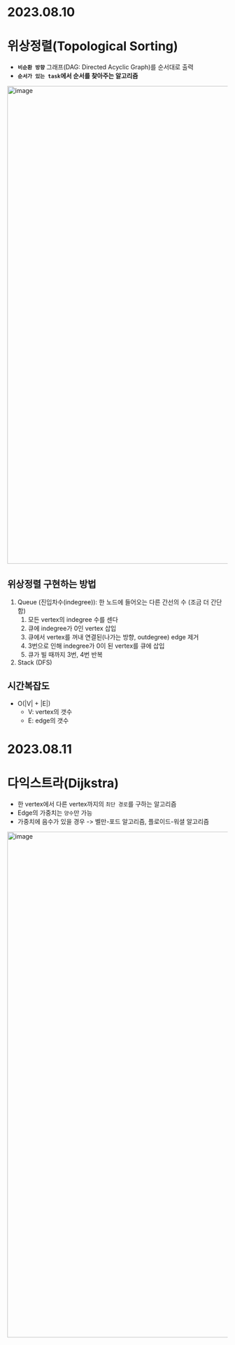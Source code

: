 # 2023.08.10
# 위상정렬(Topological Sorting)
- **`비순환 방향`** 그래프(DAG: Directed Acyclic Graph)를 순서대로 출력
- **`순서가 있는 task`에서 순서를 찾아주는 알고리즘**

<img width="1093" alt="image" src="https://github.com/DevKTak/OTL/assets/68748397/9030ef45-3ba5-4b75-a70c-fd248f78e248">

## 위상정렬 구현하는 방법
1) Queue (진입차수(indegree)): 한 노드에 들어오는 다른 간선의 수  (조금 더 간단함)
   1) 모든 vertex의 indegree 수를 센다
   2) 큐에 indegree가 0인 vertex 삽입
   3) 큐에서 vertex를 꺼내 연결된(나가는 방향, outdegree) edge 제거
   4) 3번으로 인해 indegree가 0이 된 vertex를 큐에 삽입
   5) 큐가 빌 때까지 3번, 4번 반복
2) Stack (DFS)

## 시간복잡도
- O(|V| + |E|)
  - V: vertex의 갯수
  - E: edge의 갯수

# 2023.08.11
# 다익스트라(Dijkstra)
- 한 vertex에서 다른 vertex까지의 `최단 경로`를 구하는 알고리즘
- Edge의 가중치는 `양수`만 가능
- 가중치에 음수가 있을 경우 -> 벨만-포드 알고리즘, 플로이드-워셜 알고리즘

<img width="1157" alt="image" src="https://github.com/DevKTak/OTL/assets/68748397/a7b0aa4e-7bc1-4e7f-b035-6ab49d245459">

##  